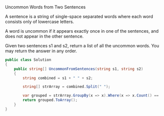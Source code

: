Uncommon Words from Two Sentences

A sentence is a string of single-space separated words where each word consists only of lowercase letters.

A word is uncommon if it appears exactly once in one of the sentences, and does not appear in the other sentence.

Given two sentences s1 and s2, return a list of all the uncommon words. You may return the answer in any order.

```csharp
public class Solution
{
    public string[] UncommonFromSentences(string s1, string s2)
    {
        string combined = s1 + " " + s2;

        string[] strArray = combined.Split(" ");

        var grouped = strArray.GroupBy(x => x).Where(x => x.Count() == 1).Select(x => x.Key).ToList();
        return grouped.ToArray();
    }
}
